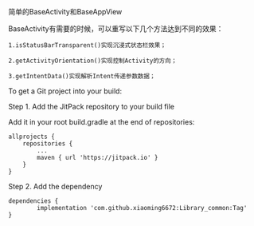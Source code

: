 简单的BaseActivity和BaseAppView

BaseActivity有需要的时候，可以重写以下几个方法达到不同的效果：

    1.isStatusBarTransparent()实现沉浸式状态栏效果；

    2.getActivityOrientation()实现控制Activity的方向；

    3.getIntentData()实现解析Intent传递参数数据；


To get a Git project into your build:

Step 1. Add the JitPack repository to your build file

Add it in your root build.gradle at the end of repositories:

	allprojects {
		repositories {
			...
			maven { url 'https://jitpack.io' }
		}
	}
Step 2. Add the dependency

	dependencies {
	        implementation 'com.github.xiaoming6672:Library_common:Tag'
	}
